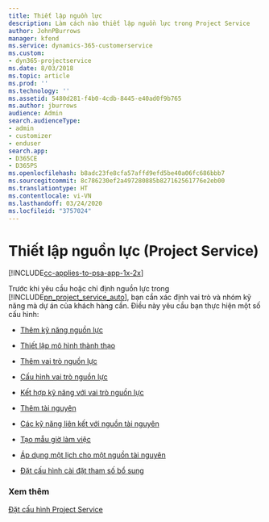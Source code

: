 ```yaml
---
title: Thiết lập nguồn lực
description: Làm cách nào thiết lập nguồn lực trong Project Service
author: JohnPBurrows
manager: kfend
ms.service: dynamics-365-customerservice
ms.custom:
- dyn365-projectservice
ms.date: 8/03/2018
ms.topic: article
ms.prod: ''
ms.technology: ''
ms.assetid: 5480d281-f4b0-4cdb-8445-e40ad0f9b765
ms.author: jburrows
audience: Admin
search.audienceType:
- admin
- customizer
- enduser
search.app:
- D365CE
- D365PS
ms.openlocfilehash: b8adc23fe8cfa57affd9efd5be40a06fc686bbb7
ms.sourcegitcommit: 8c786230ef2a497280885b827162561776e2eb00
ms.translationtype: HT
ms.contentlocale: vi-VN
ms.lasthandoff: 03/24/2020
ms.locfileid: "3757024"
---
```

# <a name="set-up-resources-project-service"></a>Thiết lập nguồn lực (Project Service)

[!INCLUDE[cc-applies-to-psa-app-1x-2x](../includes/cc-applies-to-psa-app-1x-2x.md)]

Trước khi yêu cầu hoặc chỉ định nguồn lực trong [!INCLUDE[pn_project_service_auto](../includes/pn-project-service-auto.md)], bạn cần xác định vai trò và nhóm kỹ năng mà dự án của khách hàng cần. Điều này yêu cầu bạn thực hiện một số cấu hình:  
  
-   [Thêm kỹ năng nguồn lực](../project-service/add-resource-skills.md)  
  
-   [Thiết lập mô hình thành thạo](../project-service/set-up-proficiency-models.md)  
  
-   [Thêm vai trò nguồn lực](../project-service/add-resource-roles.md)  
  
-   [Cấu hình vai trò nguồn lực](../project-service/configure-resource-roles.md)  
  
-   [Kết hợp kỹ năng với vai trò nguồn lực](../project-service/associate-skills-with-resource-roles.md)  
  
-   [Thêm tài nguyên](../project-service/add-resources.md)  
  
-   [Các kỹ năng liên kết với nguồn tài nguyên](../project-service/associate-skills-with-resources.md)  
  
-   [Tạo mẫu giờ làm việc](../project-service/create-work-hours-template.md)  
  
-   [Áp dụng một lịch cho một nguồn tài nguyên](../project-service/apply-calendar-resource.md)  
  
-   [Đặt cấu hình cài đặt tham số bổ sung](../project-service/configure-additional-parameters-settings.md)  
  
### <a name="see-also"></a>Xem thêm  
 [Đặt cấu hình Project Service](../project-service/configure.md)
